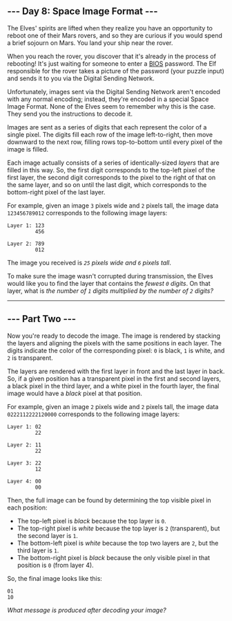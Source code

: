 ## --- Day 8: Space Image Format ---

The Elves' spirits are lifted when they realize you have an opportunity to reboot one of their Mars rovers, and so they are curious if you would spend a brief sojourn on Mars. You land your ship near the rover.

When you reach the rover, you discover that it's already in the process of rebooting! It's just waiting for someone to enter a [BIOS](https://en.wikipedia.org/wiki/BIOS) password. The Elf responsible for the rover takes a picture of the password (your puzzle input) and sends it to you via the Digital Sending Network.

Unfortunately, images sent via the Digital Sending Network aren't encoded with any normal encoding; instead, they're encoded in a special Space Image Format. None of the Elves seem to remember why this is the case. They send you the instructions to decode it.

Images are sent as a series of digits that each represent the color of a single pixel. The digits fill each row of the image left-to-right, then move downward to the next row, filling rows top-to-bottom until every pixel of the image is filled.

Each image actually consists of a series of identically-sized _layers_ that are filled in this way. So, the first digit corresponds to the top-left pixel of the first layer, the second digit corresponds to the pixel to the right of that on the same layer, and so on until the last digit, which corresponds to the bottom-right pixel of the last layer.

For example, given an image `3` pixels wide and `2` pixels tall, the image data `123456789012` corresponds to the following image layers:

    Layer 1: 123
             456
    
    Layer 2: 789
             012
    

The image you received is _`25` pixels wide and `6` pixels tall_.

To make sure the image wasn't corrupted during transmission, the Elves would like you to find the layer that contains the _fewest `0` digits_. On that layer, what is _the number of `1` digits multiplied by the number of `2` digits?_

-----------------

## --- Part Two ---

Now you're ready to decode the image. The image is rendered by stacking the layers and aligning the pixels with the same positions in each layer. The digits indicate the color of the corresponding pixel: `0` is black, `1` is white, and `2` is transparent.

The layers are rendered with the first layer in front and the last layer in back. So, if a given position has a transparent pixel in the first and second layers, a black pixel in the third layer, and a white pixel in the fourth layer, the final image would have a _black_ pixel at that position.

For example, given an image `2` pixels wide and `2` pixels tall, the image data `0222112222120000` corresponds to the following image layers:

    Layer 1: 02
             22
    
    Layer 2: 11
             22
    
    Layer 3: 22
             12
    
    Layer 4: 00
             00
    

Then, the full image can be found by determining the top visible pixel in each position:

*   The top-left pixel is _black_ because the top layer is `0`.
*   The top-right pixel is _white_ because the top layer is `2` (transparent), but the second layer is `1`.
*   The bottom-left pixel is _white_ because the top two layers are `2`, but the third layer is `1`.
*   The bottom-right pixel is _black_ because the only visible pixel in that position is `0` (from layer 4).

So, the final image looks like this:

    01
    10
    

_What message is produced after decoding your image?_
